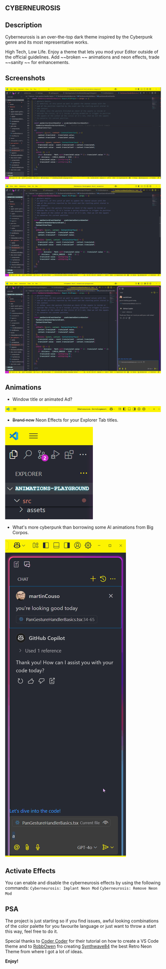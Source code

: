 ## CYBERNEUROSIS

## Description

Cyberneurosis is an over-the-top dark theme inspired by the Cyberpunk genre and its most representative works.

High Tech, Low Life. Enjoy a theme that lets you mod your Editor outside of the official guidelines. Add  ~~broken ~~ animations and neon effects, trade  ~~sanity ~~ for enhancements.

## Screenshots

![basic](https://github.com/martinCouso/cyberneurosis/blob/main/demos/screenshots/cyberneurosis_no_mods.JPG)

![neon on](https://github.com/martinCouso/cyberneurosis/blob/main/demos/screenshots/cyberneurosis_neon_mod.JPG)

![neon on ai](https://github.com/martinCouso/cyberneurosis/blob/main/demos/screenshots/cyberneurosis_neon_mod_ai.JPG)

## Animations

- Window title or animated Ad?

![animated title](https://github.com/martinCouso/cyberneurosis/blob/main/demos/screenshots/title-bar-animation.gif)

- ~~Brand new~~ Neon Effects for your Explorer Tab titles.

![animated title](https://github.com/martinCouso/cyberneurosis/blob/main/demos/screenshots/explorer-title.gif)

- What's more cyberpunk than borrowing some AI animations from Big Corpos.

![animated title](https://github.com/martinCouso/cyberneurosis/blob/main/demos/screenshots/a-chat-animation.gif)


## Activate Effects

You can enable and disable the cyberneurosis effects by using the following commands:
`Cyberneurosis: Implant Neon Mod`
`Cyberneurosis: Remove Neon Mod`


## PSA

The project is just starting so if you find issues, awful looking combinations of the color palette for you favourite language or just want to throw a start this way, feel free to do it.

Special thanks to [Coder Coder](https://www.youtube.com/@TheCoderCoder) for their tutorial on how to create a VS Code theme and to [RobbOwen](https://github.com/robb0wen) fro creating [Synthwave84](https://github.com/robb0wen/synthwave-vscode) the best Retro Neon Theme from where I got a lot of ideas.


**Enjoy!**
